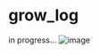 # grow_log
in progress...
![image](https://user-images.githubusercontent.com/25802489/221381949-3d1f7b99-07f2-4f7f-b942-0dc57fdb4748.png)
